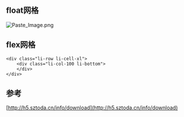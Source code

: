 ## float网格
![Paste_Image.png](http://upload-images.jianshu.io/upload_images/2166524-c0ea81e890be41c6.png?imageMogr2/auto-orient/strip%7CimageView2/2/w/1240)

## flex网格
	<div class="li-row li-cell-xl">
        <div class="li-col-100 li-bottom">
		</div>    
	</div>


## 参考
[http://h5.sztoda.cn/info/download](http://h5.sztoda.cn/info/download)

<link rel="stylesheet" href="../../../static/github.css">
<script src="../../../static/highlight.min.js"></script>
<script>hljs.initHighlightingOnLoad();</script>
